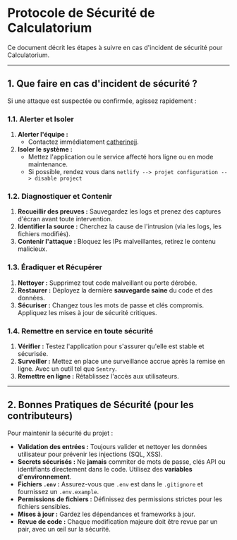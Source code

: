 # Protocole de Sécurité de Calculatorium

Ce document décrit les étapes à suivre en cas d'incident de sécurité pour Calculatorium.

---

## 1. Que faire en cas d'incident de sécurité ?

Si une attaque est suspectée ou confirmée, agissez rapidement :

### 1.1. Alerter et Isoler

1.  **Alerter l'équipe :**
    * Contactez immédiatement [catherinejj](https://github.com/catherinejj).
2.  **Isoler le système :**
    * Mettez l'application ou le service affecté hors ligne ou en mode maintenance.
    * Si possible, rendez vous dans `netlify --> projet configuration --> disable project`

### 1.2. Diagnostiquer et Contenir

1.  **Recueillir des preuves :** Sauvegardez les logs et prenez des captures d'écran avant toute intervention.
2.  **Identifier la source :** Cherchez la cause de l'intrusion (via les logs, les fichiers modifiés).
3.  **Contenir l'attaque :** Bloquez les IPs malveillantes, retirez le contenu malicieux.

### 1.3. Éradiquer et Récupérer

1.  **Nettoyer :** Supprimez tout code malveillant ou porte dérobée.
2.  **Restaurer :** Déployez la dernière **sauvegarde saine** du code et des données.
3.  **Sécuriser :** Changez tous les mots de passe et clés compromis. Appliquez les mises à jour de sécurité critiques.

### 1.4. Remettre en service en toute sécurité

1.  **Vérifier :** Testez l'application pour s'assurer qu'elle est stable et sécurisée.
2.  **Surveiller :** Mettez en place une surveillance accrue après la remise en ligne. Avec un outil tel que `Sentry`.
3.  **Remettre en ligne :** Rétablissez l'accès aux utilisateurs.

---

## 2. Bonnes Pratiques de Sécurité (pour les contributeurs)

Pour maintenir la sécurité du projet :

* **Validation des entrées :** Toujours valider et nettoyer les données utilisateur pour prévenir les injections (SQL, XSS).
* **Secrets sécurisés :** Ne **jamais** commiter de mots de passe, clés API ou identifiants directement dans le code. Utilisez des **variables d'environnement**.
* **Fichiers `.env` :** Assurez-vous que `.env` est dans le `.gitignore` et fournissez un `.env.example`.
* **Permissions de fichiers :** Définissez des permissions strictes pour les fichiers sensibles.
* **Mises à jour :** Gardez les dépendances et frameworks à jour.
* **Revue de code :** Chaque modification majeure doit être revue par un pair, avec un œil sur la sécurité.
